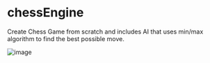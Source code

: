 # chessEngine
Create Chess Game from scratch and includes AI that uses min/max algorithm to find the best possible move. 

![image](https://user-images.githubusercontent.com/96282521/205482582-329cbcd1-091a-47a0-9d02-9a776fef91a2.png)
